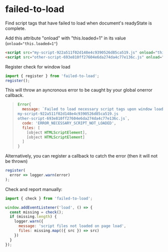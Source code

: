 # failed-to-load
Find script tags that have failed to load when document's readyState is complete.

Add this attribute "onload" with "this.loaded=1" in its value (`onload="this.loaded=1"`)
```html
<script src="my-script-922a511f02d148e4c9390526d85ca519.js" onload="this.loaded=1"></script>
<script src="other-script-693e810ff27604e6da274da4c77e136c.js" onload="this.loaded=1"></script>
```

Register check for window load
```js
import { register } from 'failed-to-load';
register();
```

This will throw an ayncronous error to be caught by your global onerror callback.
> ```js
> Error{
>   message: `Failed to load necessary script tags upon window load
> my-script-922a511f02d148e4c9390526d85ca519.js
> other-script-693e810ff27604e6da274da4c77e136c.js`,
>   code: 'ERROR_NECESSARY_SCRIPT_NOT_LOADED',
>   files: [
>     [object HTMLScriptElement],
>     [object HTMLScriptElement]
>   ]
> }
> ```

Alternatively, you can register a callback to catch the error (then it will not be thrown)
```js
register(
  error => logger.warn(error)
);
```

Check and report manually:
```js
import { check } from 'failed-to-load';

window.addEventListener('load', () => {
  const missing = check();
  if (missing.length) {
    logger.warn({
      message: 'script files not loaded on page load',
      files: missing.map(({ src }) => src)
    })
  }
});
```
